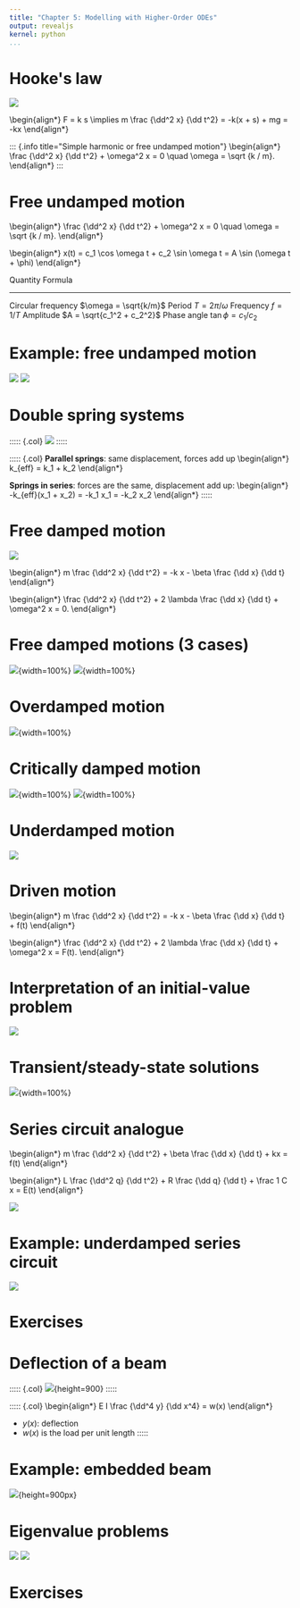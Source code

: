 ```yaml
---
title: "Chapter 5: Modelling with Higher-Order ODEs"
output: revealjs
kernel: python
...
```


# Hooke's law

![](/static/images/1685657021.png)

\begin{align*}
F = k s
\implies
m \frac {\dd^2 x} {\dd t^2} = -k(x + s) + mg = -kx
\end{align*}

::: {.info title="Simple harmonic or free undamped motion"}
\begin{align*}
\frac {\dd^2 x} {\dd t^2} + \omega^2 x = 0
\quad \omega = \sqrt {k / m}.
\end{align*}
:::

# Free undamped motion

\begin{align*}
\frac {\dd^2 x} {\dd t^2} + \omega^2 x = 0
\quad \omega = \sqrt {k / m}.
\end{align*}

\begin{align*}
x(t) = c_1 \cos \omega t + c_2 \sin \omega t = A \sin (\omega t + \phi)
\end{align*}

Quantity                      Formula
---------                     --------
Circular frequency            $\omega = \sqrt{k/m}$
Period                        $T = 2 \pi / \omega$
Frequency                     $f = 1/T$
Amplitude                     $A = \sqrt{c_1^2 + c_2^2}$
Phase angle                   $\tan \phi = c_1 / c_2$

# Example: free undamped motion

![](/static/images/1685657639.png)
![](/static/images/1685657653.png)

# Double spring systems

::::: {.col}
![](/static/images/1685657793.png)
:::::

::::: {.col}
**Parallel springs**: same displacement, forces add up
\begin{align*}
k_{eff} = k_1 + k_2
\end{align*}

**Springs in series**: forces are the same, displacement add up:
\begin{align*}
-k_{eff}(x_1 + x_2) = -k_1 x_1 = -k_2 x_2
\end{align*}
:::::

# Free damped motion

![](/static/images/1685658107.png)

\begin{align*}
m \frac {\dd^2 x} {\dd t^2} = -k x - \beta \frac {\dd x} {\dd t}
\end{align*}

\begin{align*}
\frac {\dd^2 x} {\dd t^2} + 2 \lambda \frac {\dd x} {\dd t} + \omega^2 x = 0.
\end{align*}

# Free damped motions (3 cases)

![](/static/images/1685658201.png){width=100%}
![](/static/images/1685658228.png){width=100%}

# Overdamped motion

![](/static/images/1685658383.png){width=100%}

# Critically damped motion

![](/static/images/1685658446.png){width=100%}
![](/static/images/1685658465.png){width=100%}

# Underdamped motion

![](/static/images/1685658509.png)

# Driven motion

\begin{align*}
m \frac {\dd^2 x} {\dd t^2} = -k x - \beta \frac {\dd x} {\dd t} + f(t)
\end{align*}

\begin{align*}
\frac {\dd^2 x} {\dd t^2} + 2 \lambda \frac {\dd x} {\dd t} + \omega^2 x = F(t).
\end{align*}

# Interpretation of an initial-value problem

![](/static/images/1685658969.png)

# Transient/steady-state solutions

![](/static/images/1685659056.png){width=100%}

# Series circuit analogue

\begin{align*}
m \frac {\dd^2 x} {\dd t^2} + \beta \frac {\dd x} {\dd t} + kx = f(t)
\end{align*}

\begin{align*}
L \frac {\dd^2 q} {\dd t^2} + R \frac {\dd q} {\dd t} + \frac 1 C x = E(t)
\end{align*}

![](/static/images/1685659237.png)

# Example: underdamped series circuit

![](/static/images/1685659324.png)

# Exercises

<pdf-reader src="/static/documents/zill-5.1.pdf" width="100%" height="900" />

# Deflection of a beam

::::: {.col}
![](/static/images/1685660311.png){height=900}
:::::


::::: {.col}
\begin{align*}
E I \frac {\dd^4 y} {\dd x^4} = w(x)
\end{align*}

- $y(x)$: deflection
- $w(x)$ is the load per unit length
:::::

# Example: embedded beam

![](/static/images/1685660421.png){height=900px}

# Eigenvalue problems

![](/static/images/1685660617.png)
![](/static/images/1685660636.png)

# Exercises

<pdf-reader src="/static/documents/zill-5.2.pdf" width="100%" height="900" />
